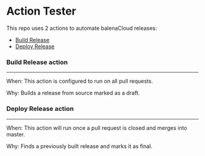 # Action Tester

This repo uses 2 actions to automate balenaCloud releases:

 - [Build Release](.github/workflows/pull_request.yml)
 - [Deploy Release](.github/workflows/master_merge.yml)

 ### Build Release action
 ---
 When: This action is configured to run on all pull requests.

 Why: Builds a release from source marked as a draft.

### Deploy Release action
---
 When: This action will run once a pull request is closed and merges into master.

 Why: Finds a previously built release and marks it as final.